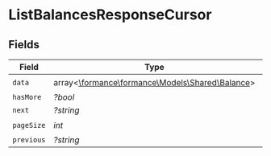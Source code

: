 # ListBalancesResponseCursor


## Fields

| Field                                                                             | Type                                                                              | Required                                                                          | Description                                                                       | Example                                                                           |
| --------------------------------------------------------------------------------- | --------------------------------------------------------------------------------- | --------------------------------------------------------------------------------- | --------------------------------------------------------------------------------- | --------------------------------------------------------------------------------- |
| `data`                                                                            | array<[\formance\formance\Models\Shared\Balance](../../Models/Shared/Balance.md)> | :heavy_check_mark:                                                                | N/A                                                                               |                                                                                   |
| `hasMore`                                                                         | *?bool*                                                                           | :heavy_minus_sign:                                                                | N/A                                                                               | false                                                                             |
| `next`                                                                            | *?string*                                                                         | :heavy_minus_sign:                                                                | N/A                                                                               |                                                                                   |
| `pageSize`                                                                        | *int*                                                                             | :heavy_check_mark:                                                                | N/A                                                                               | 15                                                                                |
| `previous`                                                                        | *?string*                                                                         | :heavy_minus_sign:                                                                | N/A                                                                               | YXVsdCBhbmQgYSBtYXhpbXVtIG1heF9yZXN1bHRzLol=                                      |